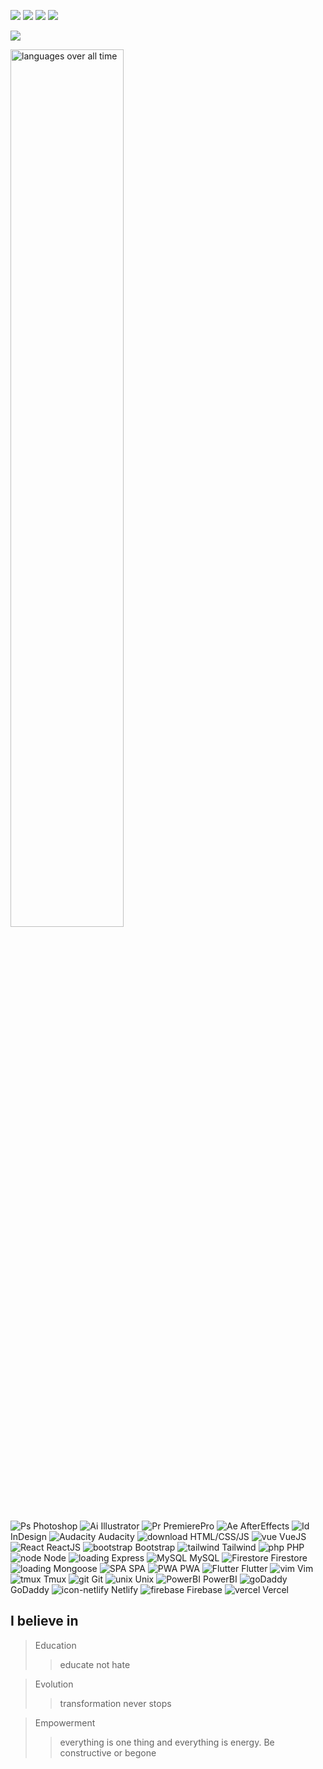 <a href="https://www.linkedin.com/in/shontzu/"><img src="https://img.shields.io/badge/LinkedIn-0077B5?style=flat&logo=linkedin&logoColor=white"></a>
<img src="https://wakatime.com/badge/user/59a6ed31-da11-42f9-b270-6ab97f335d44.svg" >
<img src="https://komarev.com/ghpvc/?username=shontzu-deriv&color=blue&label=profile+visits" >
<img src="https://img.shields.io/github/followers/shontzu-deriv?label=github+followers&logo=github&color=blue&style=plastic">

<!-- [![wakatime](https://wakatime.com/badge/github/hirad-deriv/deriv-app.svg)](https://wakatime.com/badge/github/hirad-deriv/deriv-app) -->

![](https://github-readme-stats.vercel.app/api?username=shontzu-deriv&show_icons=true&theme=synthwave&rank_icon=github)

<img src="https://wakatime.com/share/@yuuchin/0f71c0e0-1b56-4c63-b618-e20c8bf41438.svg" alt="languages over all time" width=60% >  

<!--
**Multimedia** | **Front End** | **Back End** | **Database** | **App** | **Relevant** | **Hosting/CMS**
------------ | ------------- | ------------- | ------------- | ------------- | ------------- |-------------
![Ps](https://user-images.githubusercontent.com/77496433/135820604-ab3cc803-b72a-45f5-b78e-bc0a8b5fbd9e.png)Photoshop<br>![Ai](https://user-images.githubusercontent.com/77496433/135820597-381846aa-f91b-4943-bb51-f003ddaea6bf.png)Illustrator<br>![Pr](https://user-images.githubusercontent.com/77496433/135820600-25bda259-51dc-4a83-840d-f9608f1e7392.png)PremierePro<br>![Ae](https://user-images.githubusercontent.com/77496433/135820829-a7b891db-5bfa-432c-a347-6e437ea9488d.png)AfterEffects<br>![Id](https://user-images.githubusercontent.com/77496433/135820599-ea4acc66-fb72-476d-af73-f33880f2a319.png)InDesign<br>![Audacity](https://user-images.githubusercontent.com/77496433/135825580-f00e2447-6974-4f09-9861-25ac8cfac5d6.png)Audacity | ![download](https://user-images.githubusercontent.com/77496433/135825585-3a849d24-77ee-4110-85cf-9f4e505d0e84.png)HTML/CSS/JS <br>![vue](https://user-images.githubusercontent.com/77496433/135825573-3922b402-86f5-4ae7-87d0-102b6d1b3bcd.png)VueJS<br>![React](https://user-images.githubusercontent.com/77496433/158333806-c8a8f3a2-ffd3-4385-a74b-c802169c8dc3.png) ReactJS <br>![bootstrap](https://user-images.githubusercontent.com/77496433/135825582-d743f2fd-470b-48b3-8f5e-f45f6fd51894.png)Bootstrap<br>![tailwind](https://user-images.githubusercontent.com/77496433/138993480-2ef3fc45-0993-4e1e-bff9-1dd80d09fe72.png)Tailwind<br> <br> ![BootstrapVue](https://user-images.githubusercontent.com/77496433/148991992-fe4a1a0a-51ca-47fd-9f59-cf24748e2eaf.png) ![VueMaterial](https://user-images.githubusercontent.com/77496433/148991997-743d641e-615e-4aa1-996f-874aa4008750.png) ![Vuetify](https://user-images.githubusercontent.com/77496433/148992002-bf2453f7-9fa1-427b-bfe5-eb448e859fcd.png) <br> (Vue UI libraries) |![php](https://user-images.githubusercontent.com/77496433/135825595-527978e4-b0f7-465f-b10c-6acdb8a559da.png)PHP<br> ![node](https://user-images.githubusercontent.com/77496433/135825593-abf0ae8c-853c-4088-a182-ef60f8cd9b18.png) Node <br> ![loading](https://user-images.githubusercontent.com/77496433/147426075-c74baebb-ff94-4d57-80a4-4a428c9fd74c.png) Express| ![MySQL](https://user-images.githubusercontent.com/77496433/135825591-f5d821f8-3c50-4157-8018-fc38b1db40df.png)MySQL <br> ![Firestore](https://user-images.githubusercontent.com/77496433/148990746-9427251a-8813-4c78-a187-4abc7f7056f5.png) Firestore <br> ![loading](https://user-images.githubusercontent.com/77496433/147426075-c74baebb-ff94-4d57-80a4-4a428c9fd74c.png) Mongoose | ![SPA ](https://user-images.githubusercontent.com/77496433/135825600-cb1ad671-7a62-4857-afea-763407c51c09.png)SPA<br>![PWA](https://user-images.githubusercontent.com/77496433/135825597-9739732d-ccf6-438e-b7ea-438f99d5c3ce.png)PWA <br> ![Flutter](https://user-images.githubusercontent.com/77496433/185775547-3da9804d-687e-4b28-ae3a-dbe17dee7d9c.png) Flutter <br> | ![vim](https://user-images.githubusercontent.com/77496433/135827058-1a910063-37c7-435a-b8bd-d1e4d24c6785.png)Vim<br>![tmux](https://user-images.githubusercontent.com/77496433/191877390-f0c94aaf-fe36-4e6f-b5ff-fb31a821029e.png)Tmux<br>![git](https://user-images.githubusercontent.com/77496433/135827060-5e2cfe46-ebc4-4311-bedb-b23b45102792.png)Git<br>![unix](https://user-images.githubusercontent.com/77496433/135827052-68eb9dc2-4190-46d2-9674-fe85083cb805.png) Unix<br>![PowerBI](https://user-images.githubusercontent.com/77496433/153322505-9d395a56-d743-46bc-bad6-1e43debfb7f4.png) PowerBI <br> ![SEO](https://user-images.githubusercontent.com/77496433/153441580-879efa75-2384-4f41-8fbe-22bc793c984f.png) SEO <br> | ![goDaddy](https://user-images.githubusercontent.com/77496433/147379852-8bac895e-94e4-4099-98cc-822e8a66be8a.png) GoDaddy <br>![icon-netlify](https://user-images.githubusercontent.com/77496433/147379499-0b044c18-c44f-4aea-957d-d9631543e6e2.png) Netlify<br> ![firebase](https://user-images.githubusercontent.com/77496433/139852014-5df685e7-b87e-4477-b6d5-c690077ce9be.png) Firebase<br>![vercel](https://user-images.githubusercontent.com/77496433/180223310-3ddd910b-ede5-443b-bf97-de48e2cb9a41.jpeg) Vercel
-->

![Ps](https://user-images.githubusercontent.com/77496433/135820604-ab3cc803-b72a-45f5-b78e-bc0a8b5fbd9e.png) Photoshop
![Ai](https://user-images.githubusercontent.com/77496433/135820597-381846aa-f91b-4943-bb51-f003ddaea6bf.png) Illustrator 
![Pr](https://user-images.githubusercontent.com/77496433/135820600-25bda259-51dc-4a83-840d-f9608f1e7392.png) PremierePro 
![Ae](https://user-images.githubusercontent.com/77496433/135820829-a7b891db-5bfa-432c-a347-6e437ea9488d.png) AfterEffects 
![Id](https://user-images.githubusercontent.com/77496433/135820599-ea4acc66-fb72-476d-af73-f33880f2a319.png) InDesign
![Audacity](https://user-images.githubusercontent.com/77496433/135825580-f00e2447-6974-4f09-9861-25ac8cfac5d6.png) Audacity
![download](https://user-images.githubusercontent.com/77496433/135825585-3a849d24-77ee-4110-85cf-9f4e505d0e84.png) HTML/CSS/JS
![vue](https://user-images.githubusercontent.com/77496433/135825573-3922b402-86f5-4ae7-87d0-102b6d1b3bcd.png) VueJS
![React](https://user-images.githubusercontent.com/77496433/158333806-c8a8f3a2-ffd3-4385-a74b-c802169c8dc3.png) ReactJS
![bootstrap](https://user-images.githubusercontent.com/77496433/135825582-d743f2fd-470b-48b3-8f5e-f45f6fd51894.png) Bootstrap
![tailwind](https://user-images.githubusercontent.com/77496433/138993480-2ef3fc45-0993-4e1e-bff9-1dd80d09fe72.png) Tailwind
![php](https://user-images.githubusercontent.com/77496433/135825595-527978e4-b0f7-465f-b10c-6acdb8a559da.png) PHP
![node](https://user-images.githubusercontent.com/77496433/135825593-abf0ae8c-853c-4088-a182-ef60f8cd9b18.png) Node
![loading](https://user-images.githubusercontent.com/77496433/147426075-c74baebb-ff94-4d57-80a4-4a428c9fd74c.png) Express
![MySQL](https://user-images.githubusercontent.com/77496433/135825591-f5d821f8-3c50-4157-8018-fc38b1db40df.png) MySQL
![Firestore](https://user-images.githubusercontent.com/77496433/148990746-9427251a-8813-4c78-a187-4abc7f7056f5.png) Firestore
![loading](https://user-images.githubusercontent.com/77496433/147426075-c74baebb-ff94-4d57-80a4-4a428c9fd74c.png) Mongoose
![SPA ](https://user-images.githubusercontent.com/77496433/135825600-cb1ad671-7a62-4857-afea-763407c51c09.png) SPA
![PWA](https://user-images.githubusercontent.com/77496433/135825597-9739732d-ccf6-438e-b7ea-438f99d5c3ce.png) PWA
![Flutter](https://user-images.githubusercontent.com/77496433/185775547-3da9804d-687e-4b28-ae3a-dbe17dee7d9c.png) Flutter
![vim](https://user-images.githubusercontent.com/77496433/135827058-1a910063-37c7-435a-b8bd-d1e4d24c6785.png) Vim
![tmux](https://user-images.githubusercontent.com/77496433/191877390-f0c94aaf-fe36-4e6f-b5ff-fb31a821029e.png) Tmux
![git](https://user-images.githubusercontent.com/77496433/135827060-5e2cfe46-ebc4-4311-bedb-b23b45102792.png) Git
![unix](https://user-images.githubusercontent.com/77496433/135827052-68eb9dc2-4190-46d2-9674-fe85083cb805.png) Unix
![PowerBI](https://user-images.githubusercontent.com/77496433/153322505-9d395a56-d743-46bc-bad6-1e43debfb7f4.png) PowerBI 
![goDaddy](https://user-images.githubusercontent.com/77496433/147379852-8bac895e-94e4-4099-98cc-822e8a66be8a.png) GoDaddy
![icon-netlify](https://user-images.githubusercontent.com/77496433/147379499-0b044c18-c44f-4aea-957d-d9631543e6e2.png) Netlify
![firebase](https://user-images.githubusercontent.com/77496433/139852014-5df685e7-b87e-4477-b6d5-c690077ce9be.png) Firebase
![vercel](https://user-images.githubusercontent.com/77496433/180223310-3ddd910b-ede5-443b-bf97-de48e2cb9a41.jpeg) Vercel

## I believe in
> Education
>> educate not hate

> Evolution
>> transformation never stops

> Empowerment
>> everything is one thing and everything is energy. Be constructive or begone
